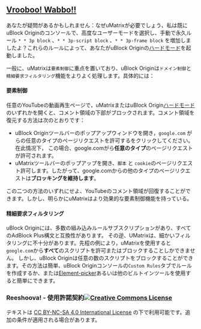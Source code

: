 ## [Vrooboo! Wabbo!!](https://umatrix-rules.github.io/#ovagarava---toc)
 
あなたが疑問があるかもしれません：なぜuMatrixが必要でしょう、私は既にuBlock Originのコンソールで、高度なユーザーモードを選択し、手動で永久ルール `* * 3p block` 、`* * 3p-script block` 、`* * 3p-frame block` を増加しましたよ？これらのルールによって、あなたがuBlock Originの[ハードモード](https://github.com/gorhill/uBlock/wiki/Blocking-mode:-hard-mode)を起動しました。

一般に、uMatrixは`要素制御`に重点を置いており、uBlock Originは`ドメイン制御`と`精細要求フィルタリング`機能をよりよく処理します。具体的には：

#### 要素制御

任意のYouTubeの動画再生ページで，uMatrixまたはuBlock Origin[ハードモード](https://github.com/gorhill/uBlock/wiki/Blocking-mode:-hard-mode)のいずれかを開くと、コメント領域の下部がブロックされます。コメント領域を復元する方法は次のとおりです：

-  uBlock Originツールバーのポップアップウィンドウを開き，`google.com` がらの任意のタイプのページリクエストを許可するをクリックしてください。在此情况下， この場合、google.comがら**任意のタイプ**のページリクエストが許可されます。
- uMatrixツールバーのポップアップを開き、`脚本` と `cookie`のページリクエスト許可します。したがって、google.comからの他のタイプのページリクエストは**ブロッキングを維持します**。

この二つの方法のいずれにせよ、YouTubeのコメント領域が回復することができます。しかし、明らかにuMatrixはより効果的な要素制御機能を持っている。

#### 精細要求フィルタリング

uBlock Originには、多数の組み込みルールサブスクリプションがあり、すべてのAdBlock Plus構文と互換性があります。 その逆、UMatrixは、細かいフィルタリングに不十分があります。先程の例により，uMatrixを使用すると`google.com`から**すべて**のスクリプトを許可またはブロックすることしかできません。 しかし、uBlock Originは任意の数のスクリプトをブロックすることができます。その方法は簡単、uBlock Originコンソールの`Custom Rules`タブでルールを作成するか、または[Element-picker](https://github.com/gorhill/uBlock/wiki/Element-picker)あるいは他のビルトインツールを使用すると簡単にできます。

### Reeshoova! - 使用許諾契約<a rel="license" href="http://creativecommons.org/licenses/by-nc-sa/4.0/"><img alt="Creative Commons License" style="border-width:0" src="https://i.creativecommons.org/l/by-nc-sa/4.0/88x31.png" /></a>
テキストは <a rel="license" href="http://creativecommons.org/licenses/by-nc-sa/4.0/">CC BY-NC-SA 4.0 International License</a>
の下で利用可能です。追加の条件が適用される場合があります。
